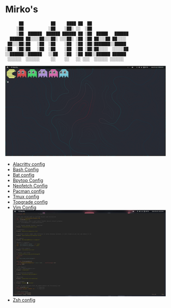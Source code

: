# Mirko's

```
      ██            ██     ████ ██  ██
     ░██           ░██    ░██░ ░░  ░██
     ░██  ██████  ██████ ██████ ██ ░██  █████   ██████
  ██████ ██░░░░██░░░██░ ░░░██░ ░██ ░██ ██░░░██ ██░░░░
 ██░░░██░██   ░██  ░██    ░██  ░██ ░██░███████░░█████
░██  ░██░██   ░██  ░██    ░██  ░██ ░██░██░░░░  ░░░░░██
░░██████░░██████   ░░██   ░██  ░██ ███░░██████ ██████
 ░░░░░░  ░░░░░░     ░░    ░░   ░░ ░░░  ░░░░░░ ░░░░░░
```

![dotfiles](https://raw.githubusercontent.com/Mirko-r/dotfiles/main/Schermata%20da%202021-10-31%2009-06-34.png)

- [Alacritty config](./.config/alacritty/alacritty.yml)
- [Bash Config](./.bashrc)
- [Bat config](./.config/bat/config)
- [Bpytop Config](./.config/bpytop/bpytop.conf)
- [Neofetch Config](./.config/neofetch/config.conf)
- [Pacman config](./etc/pacman.conf)
- [Tmux config](./.config/tmux/tmux.conf)
- [Topgrade config](./.config/topgrade.toml)
- [Vim Config](./etc/vimrc)
  ![vim](./vim.png)
- [Zsh config](./.zshrc)
